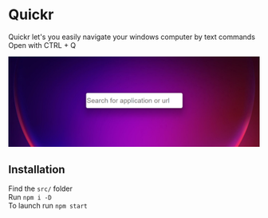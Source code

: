 # Quickr

Quickr let's you easily navigate your windows computer by text commands<br>
Open with CTRL + Q
 
<p align='center'><img src='.github/screenshot.png' width='800'></p>

## Installation
Find the `src/` folder<br>
Run `npm i -D`<br>
To launch run `npm start`
